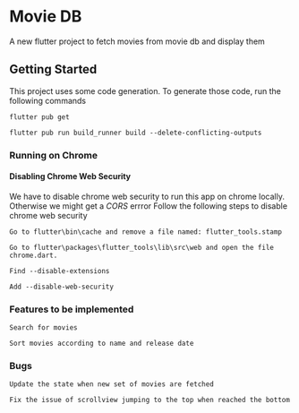 # Movie DB

A new flutter project to fetch movies from movie db and display them

## Getting Started
This project uses some code generation. To generate those code, run the following commands

`flutter pub get`

`flutter pub run build_runner build --delete-conflicting-outputs`

### Running on Chrome
#### Disabling Chrome Web Security
We have to disable chrome web security to run this app on chrome locally. Otherwise we might get a *CORS* errror
Follow the following steps to disable chrome web security

`Go to flutter\bin\cache and remove a file named: flutter_tools.stamp`

`Go to flutter\packages\flutter_tools\lib\src\web and open the file chrome.dart.`

`Find --disable-extensions`

`Add --disable-web-security`

### Features to be implemented

`Search for movies`

`Sort movies according to name and release date`

### Bugs
`Update the state when new set of movies are fetched`

`Fix the issue of scrollview jumping to the top when reached the bottom`
